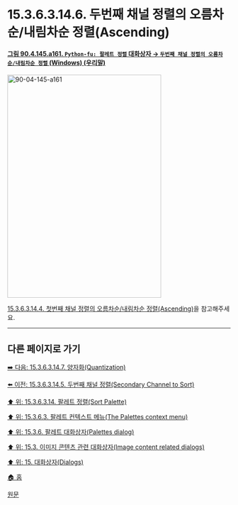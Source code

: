 # 15.3.6.3.14.6. 두번째 채널 정렬의 오름차순/내림차순 정렬(Ascending)

<a id="90-04-145-a161"></a>

#### [그림 90.4.145.a161. `Python-fu: 팔레트 정렬` 대화상자 → `두번째 채널 정렬의 오름차순/내림차순 정렬` (Windows) (우리말)](./90-04-0145-python_fu_palette_sort.md#90-04-145-a161)
<img width="347" height="503" alt="90-04-145-a161" src="https://github.com/user-attachments/assets/fe045a7c-379d-4785-9a28-e167f64aa29e" />

[15.3.6.3.14.4. 첫번째 채널 정렬의 오름차순/내림차순 정렬(Ascending)](./15-03-06-03-14-04-ascending.md)을 참고해주세요.

***

## 다른 페이지로 가기

[➡️ 다음: 15.3.6.3.14.7. 양자화(Quantization)](./15-03-06-03-14-07-quantization.md)

[⬅️ 이전: 15.3.6.3.14.5. 두번째 채널 정렬(Secondary Channel to Sort)](./15-03-06-03-14-05-secondary_channel_to_sort.md)

[⬆️ 위: 15.3.6.3.14. 팔레트 정렬(Sort Palette)](./15-03-06-03-14-00-sort_palette.md)

[⬆️ 위: 15.3.6.3. 팔레트 컨텍스트 메뉴(The Palettes context menu)](./15-03-06-03-00-the_palettes_context_menu.md)

[⬆️ 위: 15.3.6. 팔레트 대화상자(Palettes dialog)](./15-03-06-00-palettes_dialog.md)

[⬆️ 위: 15.3. 이미지 콘텐츠 관련 대화상자(Image content related dialogs)](./15-03-00-image-content-related-dialogs.md)

[⬆️ 위: 15. 대화상자(Dialogs)](./15-00-dialogs.md)

[🏠 홈](./00-home.md)

[원문](https://docs.gimp.org/2.10/ko/gimp-palette-dialog.html#gimp-concepts-palettes-menu)